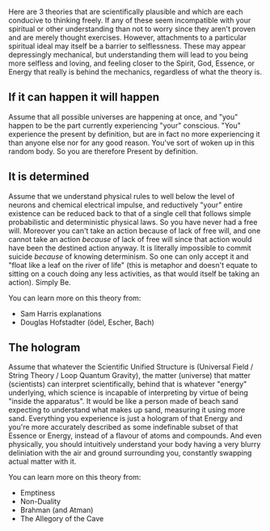 
Here are 3 theories that are scientifically plausible and which are each conducive to thinking freely. If any of these seem incompatible with your spiritual or other understanding than not to worry since they aren't proven and are merely thought exercises. However, attachments to a particular spiritual ideal may itself be a barrier to selflessness. These may appear depressingly mechanical, but understanding them will lead to you being more selfless and loving, and feeling closer to the Spirit, God, Essence, or Energy that really is behind the mechanics, regardless of what the theory is.

## If it can happen it will happen ##

Assume that all possible universes are happening at once, and "you" happen to be the part currently experiencing "your" conscious. "You" experience the present by definition, but are in fact no more experiencing it than anyone else nor for any good reason. You've sort of woken up in this random body. So you are therefore Present by definition.

## It is determined ##

Assume that we understand physical rules to well below the level of neurons and chemical electrical impulse, and reductively "your" entire existence can be reduced back to that of a single cell that follows simple probabilistic and deterministic physical laws. So you have never had a free will. Moreover you can't take an action because of lack of free will, and one cannot take an action *because* of lack of free will since that action would have been the destined action anyway. It is literally impossible to commit suicide _because_ of knowing determinism. So one can only accept it and "float like a leaf on the river of life" (this is metaphor and doesn't equate to sitting on a couch doing any less activities, as that would itself be taking an action). Simply Be.

You can learn more on this theory from:

* Sam Harris explanations
* Douglas Hofstadter (ödel, Escher, Bach)

## The hologram ##

Assume that whatever the Scientific Unified Structure is (Universal Field / String Theory / Loop Quantum Gravity), the matter (universe) that matter (scientists) can interpret scientifically, behind that is whatever "energy" underlying, which science is incapable of interpreting by virtue of being "inside the apparatus". It would be like a person made of beach sand expecting to understand what makes up sand, measuring it using more sand. Everything you experience is just a hologram of that Energy and you're more accurately described as some indefinable subset of that Essence or Energy, instead of a flavour of atoms and compounds. And even physically, you should intuitively understand your body having a very blurry deliniation with the air and ground surrounding you, constantly swapping actual matter with it.

You can learn more on this theory from:

* Emptiness
* Non-Duality
* Brahman (and Atman)
* The Allegory of the Cave
